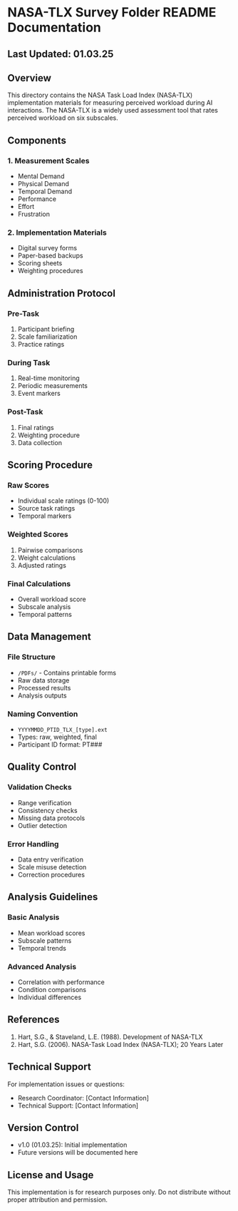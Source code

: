 # NASA-TLX Survey Folder README Documentation

## Last Updated: 01.03.25

## Overview

This directory contains the NASA Task Load Index (NASA-TLX) implementation materials for measuring perceived workload during AI interactions. The NASA-TLX is a widely used assessment tool that rates perceived workload on six subscales.

## Components

### 1. Measurement Scales

- Mental Demand
- Physical Demand
- Temporal Demand
- Performance
- Effort
- Frustration

### 2. Implementation Materials

- Digital survey forms
- Paper-based backups
- Scoring sheets
- Weighting procedures

## Administration Protocol

### Pre-Task

1. Participant briefing
2. Scale familiarization
3. Practice ratings

### During Task

1. Real-time monitoring
2. Periodic measurements
3. Event markers

### Post-Task

1. Final ratings
2. Weighting procedure
3. Data collection

## Scoring Procedure

### Raw Scores

- Individual scale ratings (0-100)
- Source task ratings
- Temporal markers

### Weighted Scores

1. Pairwise comparisons
2. Weight calculations
3. Adjusted ratings

### Final Calculations

- Overall workload score
- Subscale analysis
- Temporal patterns

## Data Management

### File Structure

- `/PDFs/` - Contains printable forms
- Raw data storage
- Processed results
- Analysis outputs

### Naming Convention

- `YYYYMMDD_PTID_TLX_[type].ext`
- Types: raw, weighted, final
- Participant ID format: PT###

## Quality Control

### Validation Checks

- Range verification
- Consistency checks
- Missing data protocols
- Outlier detection

### Error Handling

- Data entry verification
- Scale misuse detection
- Correction procedures

## Analysis Guidelines

### Basic Analysis

- Mean workload scores
- Subscale patterns
- Temporal trends

### Advanced Analysis

- Correlation with performance
- Condition comparisons
- Individual differences

## References

1. Hart, S.G., & Staveland, L.E. (1988). Development of NASA-TLX
2. Hart, S.G. (2006). NASA-Task Load Index (NASA-TLX); 20 Years Later

## Technical Support

For implementation issues or questions:

- Research Coordinator: [Contact Information]
- Technical Support: [Contact Information]

## Version Control

- v1.0 (01.03.25): Initial implementation
- Future versions will be documented here

## License and Usage

This implementation is for research purposes only.
Do not distribute without proper attribution and permission.
